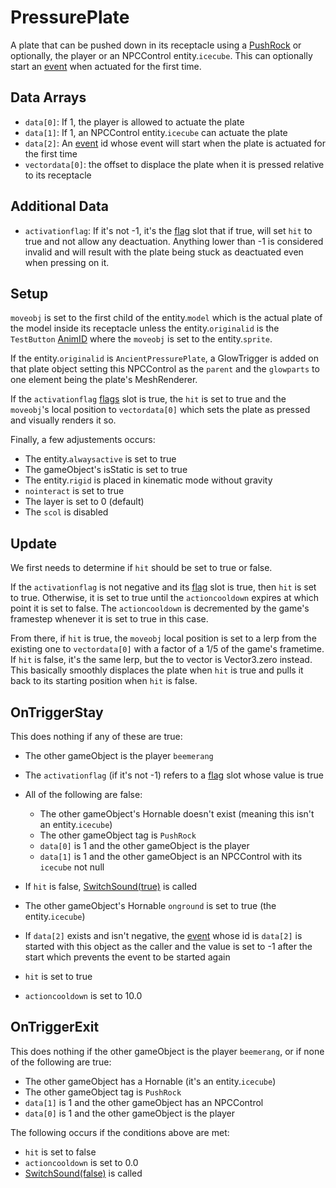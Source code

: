# PressurePlate
A plate that can be pushed down in its receptacle using a [PushRock](PushRock.md) or optionally, the player or an NPCControl entity.`icecube`. This can optionally start an [event](../../../Enums%20and%20IDs/Events.md) when actuated for the first time.

## Data Arrays
- `data[0]`: If 1, the player is allowed to actuate the plate
- `data[1]`: If 1, an NPCControl entity.`icecube` can actuate the plate
- `data[2]`: An [event](../../../Enums%20and%20IDs/Events.md) id whose event will start when the plate is actuated for the first time
- `vectordata[0]`: the offset to displace the plate when it is pressed relative to its receptacle

## Additional Data
- `activationflag`: If it's not -1, it's the [flag](../../../Flags%20arrays/flags.md) slot that if true, will set `hit` to true and not allow any deactuation. Anything lower than -1 is considered invalid and will result with the plate being stuck as deactuated even when pressing on it.

## Setup
`moveobj` is set to the first child of the entity.`model` which is the actual plate of the model inside its receptacle unless the entity.`originalid` is the `TestButton` [AnimID](../../../Enums%20and%20IDs/AnimIDs.md) where the `moveobj` is set to the entity.`sprite`. 

If the entity.`originalid` is `AncientPressurePlate`, a GlowTrigger is added on that plate object setting this NPCControl as the `parent` and the `glowparts` to one element being the plate's MeshRenderer.

If the `activationflag` [flags](../../../Flags%20arrays/flags.md) slot is true, the `hit` is set to true and the `moveobj`'s local position to `vectordata[0]` which sets the plate as pressed and visually renders it so.

Finally, a few adjustements occurs:

- The entity.`alwaysactive` is set to true
- The gameObject's isStatic is set to true
- The entity.`rigid` is placed in kinematic mode without gravity
- `nointeract` is set to true
- The layer is set to 0 (default)
- The `scol` is disabled

## Update
We first needs to determine if `hit` should be set to true or false.

If the `activationflag` is not negative and its [flag](../../../Flags%20arrays/flags.md) slot is true, then `hit` is set to true. Otherwise, it is set to true until the `actioncooldown` expires at which point it is set to false. The `actioncooldown` is decremented by the game's framestep whenever it is set to true in this case.

From there, if `hit` is true, the `moveobj` local position is set to a lerp from the existing one to `vectordata[0]` with a factor of a 1/5 of the game's frametime. If `hit` is false, it's the same lerp, but the to vector is Vector3.zero instead. This basically smoothly displaces the plate when `hit` is true and pulls it back to its starting position when `hit` is false.

## OnTriggerStay
This does nothing if any of these are true:

- The other gameObject is the player `beemerang`
- The `activationflag` (if it's not -1) refers to a [flag](../../../Flags%20arrays/flags.md) slot whose value is true
- All of the following are false:
    - The other gameObject's Hornable doesn't exist (meaning this isn't an entity.`icecube`)
    - The other gameObject tag is `PushRock`
    - `data[0]` is 1 and the other gameObject is the player
    - `data[1]` is 1 and the other gameObject is an NPCControl with its `icecube` not null

- If `hit` is false, [SwitchSound(true)](../Notable%20methods/SwitchSound.md) is called
- The other gameObject's Hornable `onground` is set to true (the entity.`icecube`)
- If `data[2]` exists and isn't negative, the [event](../../../Enums%20and%20IDs/Events.md) whose id is `data[2]` is started with this object as the caller and the value is set to -1 after the start which prevents the event to be started again
- `hit` is set to true
- `actioncooldown` is set to 10.0

## OnTriggerExit
This does nothing if the other gameObject is the player `beemerang`, or if none of the following are true:

- The other gameObject has a Hornable (it's an entity.`icecube`)
- The other gameObject tag is `PushRock`
- `data[1]` is 1 and the other gameObject has an NPCControl
- `data[0]` is 1 and the other gameObject is the player

The following occurs if the conditions above are met:

- `hit` is set to false
- `actioncooldown` is set to 0.0
- [SwitchSound(false)](../Notable%20methods/SwitchSound.md) is called
